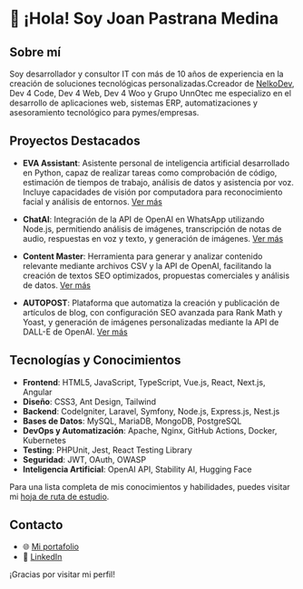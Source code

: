 # 👋 ¡Hola! Soy Joan Pastrana Medina

## Sobre mí

Soy desarrollador y consultor IT con más de 10 años de experiencia en la creación de soluciones tecnológicas personalizadas.Ccreador de [NelkoDev](https://nelkodev.com), Dev 4 Code, Dev 4 Web, Dev 4 Woo y Grupo UnnOtec me especializo en el desarrollo de aplicaciones web, sistemas ERP, automatizaciones y asesoramiento tecnológico para pymes/empresas.

## Proyectos Destacados

- **EVA Assistant**: Asistente personal de inteligencia artificial desarrollado en Python, capaz de realizar tareas como comprobación de código, estimación de tiempos de trabajo, análisis de datos y asistencia por voz. Incluye capacidades de visión por computadora para reconocimiento facial y análisis de entornos. [Ver más](https://nelkodev.com/porfolio/)

- **ChatAI**: Integración de la API de OpenAI en WhatsApp utilizando Node.js, permitiendo análisis de imágenes, transcripción de notas de audio, respuestas en voz y texto, y generación de imágenes. [Ver más](https://nelkodev.com/porfolio/)

- **Content Master**: Herramienta para generar y analizar contenido relevante mediante archivos CSV y la API de OpenAI, facilitando la creación de textos SEO optimizados, propuestas comerciales y análisis de datos. [Ver más](https://nelkodev.com/porfolio/)

- **AUTOPOST**: Plataforma que automatiza la creación y publicación de artículos de blog, con configuración SEO avanzada para Rank Math y Yoast, y generación de imágenes personalizadas mediante la API de DALL-E de OpenAI. [Ver más](https://nelkodev.com/porfolio/)

## Tecnologías y Conocimientos

- **Frontend**: HTML5, JavaScript, TypeScript, Vue.js, React, Next.js, Angular
- **Diseño**: CSS3, Ant Design, Tailwind
- **Backend**: CodeIgniter, Laravel, Symfony, Node.js, Express.js, Nest.js
- **Bases de Datos**: MySQL, MariaDB, MongoDB, PostgreSQL
- **DevOps y Automatización**: Apache, Nginx, GitHub Actions, Docker, Kubernetes
- **Testing**: PHPUnit, Jest, React Testing Library
- **Seguridad**: JWT, OAuth, OWASP
- **Inteligencia Artificial**: OpenAI API, Stability AI, Hugging Face

Para una lista completa de mis conocimientos y habilidades, puedes visitar mi [hoja de ruta de estudio](https://nelkodev.com/conocimientos/).

## Contacto

- 🌐 [Mi portafolio](https://nelkodev.com/porfolio/)
- 💼 [LinkedIn](https://www.linkedin.com/in/joan-pastrana-medina/)

¡Gracias por visitar mi perfil!


<!--
**joanmedina/JoanMedina** is a ✨ _special_ ✨ repository because its `README.md` (this file) appears on your GitHub profile.

Here are some ideas to get you started:

- 🔭 I’m currently working on ...
- 🌱 I’m currently learning ...
- 👯 I’m looking to collaborate on ...
- 🤔 I’m looking for help with ...
- 💬 Ask me about ...
- 📫 How to reach me: ...
- 😄 Pronouns: ...
- ⚡ Fun fact: ...
-->
